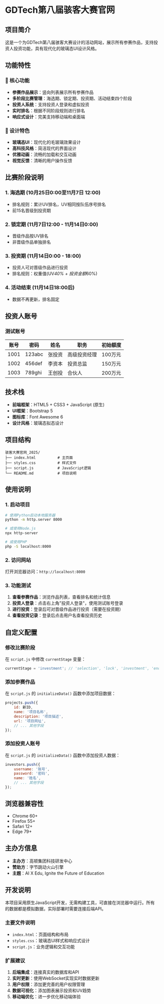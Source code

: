 # GDTech第八届骇客大赛官网

## 项目简介

这是一个为GDTech第八届骇客大赛设计的活动网站，展示所有参赛作品，支持投资人投资功能，具有现代化的玻璃态UI设计风格。

## 功能特性

### 🎯 核心功能
- **参赛作品展示**：竖向列表展示所有参赛作品
- **多阶段比赛管理**：海选期、锁定期、投资期、活动结束四个阶段
- **投资人系统**：支持投资人登录和虚拟投资
- **实时排名**：根据不同阶段规则进行排名
- **响应式设计**：完美支持移动端和桌面端

### 🎨 设计特色
- **玻璃态UI**：现代化的毛玻璃效果设计
- **高科技风格**：简洁现代的界面设计
- **优雅动画**：流畅的加载和交互动画
- **视觉反馈**：清晰的用户操作反馈

## 比赛阶段说明

### 1. 海选期 (10月25日0:00至11月7日 12:00)
- 排名规则：累计UV排名，UV相同按队伍序号排名
- 前15名晋级到投资期

### 2. 锁定期 (11月7日12:00 - 11月14日0:00)
- 晋级作品按UV排名
- 非晋级作品单独排名

### 3. 投资期 (11月14日0:00 - 18:00)
- 投资人可对晋级作品进行投资
- 排名规则：权重值(UV*40% + 投资金额*60%)

### 4. 活动结束 (11月14日18:00后)
- 数据不再更新，排名固定

## 投资人账号

### 测试账号
| 账号 | 密码 | 姓名 | 职务 | 初始额度 |
|------|------|------|------|----------|
| 1001 | 123abc | 张投资 | 高级投资经理 | 100万元 |
| 1002 | 456def | 李资本 | 投资总监 | 150万元 |
| 1003 | 789ghi | 王创投 | 合伙人 | 200万元 |

## 技术栈

- **前端框架**：HTML5 + CSS3 + JavaScript (原生)
- **UI框架**：Bootstrap 5
- **图标库**：Font Awesome 6
- **设计风格**：玻璃态拟态设计

## 项目结构

```
骇客大赛官网_2025/
├── index.html          # 主页面
├── styles.css          # 样式文件
├── script.js           # JavaScript逻辑
└── README.md           # 项目说明
```

## 使用说明

### 1. 启动项目
```bash
# 使用Python启动本地服务器
python -m http.server 8000

# 或使用Node.js
npx http-server

# 或使用PHP
php -S localhost:8000
```

### 2. 访问网站
打开浏览器访问：`http://localhost:8000`

### 3. 功能测试
1. **查看参赛作品**：浏览作品列表，查看排名和统计信息
2. **投资人登录**：点击右上角"投资人登录"，使用测试账号登录
3. **进行投资**：登录后可对晋级作品进行投资（需要在投资期）
4. **查看投资记录**：登录后点击用户名查看投资历史

## 自定义配置

### 修改比赛阶段
在 `script.js` 中修改 `currentStage` 变量：
```javascript
currentStage = 'investment'; // 'selection', 'lock', 'investment', 'ended'
```

### 添加参赛作品
在 `script.js` 的 `initializeData()` 函数中添加项目数据：
```javascript
projects.push({
    id: 新ID,
    name: '项目名称',
    description: '项目描述',
    url: '项目网址',
    // ... 其他字段
});
```

### 添加投资人账号
在 `script.js` 的 `initializeData()` 函数中添加投资人数据：
```javascript
investors.push({
    username: '账号',
    password: '密码',
    name: '姓名',
    // ... 其他字段
});
```

## 浏览器兼容性

- Chrome 60+
- Firefox 55+
- Safari 12+
- Edge 79+

## 主办方信息

- **主办方**：高顿集团科技研发中心
- **赞助方**：字节跳动火山引擎
- **主题**：AI X Edu, Ignite the Future of Education

## 开发说明

本项目采用原生JavaScript开发，无需构建工具，可直接在浏览器中运行。所有的数据都是模拟数据，实际部署时需要连接后端API。

### 主要文件说明

- `index.html`：页面结构和布局
- `styles.css`：玻璃态UI样式和响应式设计
- `script.js`：业务逻辑和交互功能

### 扩展建议

1. **后端集成**：连接真实的数据库和API
2. **实时更新**：使用WebSocket实现实时数据更新
3. **用户权限**：添加更完善的用户权限管理
4. **数据可视化**：添加图表展示投资和UV趋势
5. **移动端优化**：进一步优化移动端体验